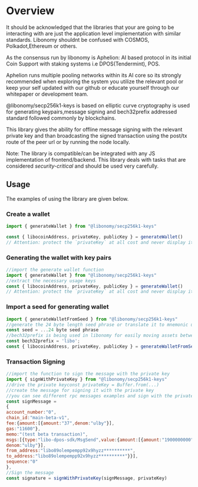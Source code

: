 # Overview

It should be acknowledged that the libraries that your are going to be interacting with are just the
application level implementation with similar standards. Libonomy shouldnt be confused with
COSMOS, Polkadot,Ethereum or others.

As the consensus run by libonomy is Aphelion: AI based protocol in its initial Coin Support with
staking systems i.e DPOS(Tendermint), POS.

Aphelion runs multiple pooling networks within its AI core so its strongly recommended when
exploring the system you utilize the relevant pool or keep your self updated with our github or
educate yourself through our whitepaper or development team.

@libonomy/secp256k1-keys is based on elliptic curve cryptography is used for generating
keypairs,message signing and bech32prefix addressed standard followed commonly
by blockchains.

This library gives the ability for offline message signing with the relevant private key and than
broadcasting the signed transaction using the post/tx route
of the peer url or by running the node locally.

Note: The library is compatible/can be integrated with any JS implementation of frontend/backend.
This library deals with tasks that are considered *security-critical* and should be used very carefully.

## Usage
The examples of using the library are given below.

### Create a wallet

```js
import { generateWallet } from "@libonomy/secp256k1-keys"

const { libocoinAddress, privateKey, publicKey } = generateWallet()
// Attention: protect the `privateKey` at all cost and never display it anywhere!!
```

### Generating the wallet with key pairs

```js
//import the generate wallet function
import { generateWallet } from "@libonomy/secp256k1-keys"
//extract the necessary usage keys
const { libocoinAddress, privateKey, publicKey } = generateWallet() 
// Attention: protect the `privateKey` at all cost and never display it anywhere!!
```

### Import a seed for generating wallet

```js
import { generateWalletFromSeed } from "@libonomy/secp256k1-keys"
//generate the 24 byte length seed phrase or translate it to mnemonic using mnemonic translater
const seed = ...24 byte seed phrase
//bech32prefix is being used in libonomy for easily moving assets between different sidechains
const bech32prefix = 'libo';
const { libocoinAddress, privateKey, publicKey } = generateWalletFromSeed(seed, bech32prefix)

```

### Transaction Signing

```js
//import the function to sign the message with the private key
import { signWithPrivateKey } from "@libonomy/secp256k1-keys"
//drive the private keyconst privateKey = Buffer.from(...)
//create the message for signing it with the private key
//you can see different rpc messages examples and sign with the private keys
const signMessage =
{
account_number:"0",
chain_id:"main-beta-v1",
fee:{amount:[{amount:"37",denom:"ulby"}],
gas:"11600"},
memo:"(test beta transaction)",
msgs:[{type:"libo-dpos-sdk/MsgSend",value:{amount:[{amount:"1900000000",
denom:"ulby"}],
from_address:"libo89olempempp92x9hyzz**********",
to_address:"libo89olempempp92x9hyzz**********"}}],
sequence:"0"
},
//Sign the message
const signature = signWithPrivateKey(signMessage, privateKey)

```
